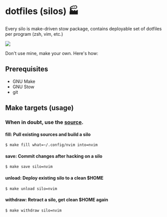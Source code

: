 # dotfiles (silos) :factory: 

Every silo is make-driven stow package, contains deployable set of dotfiles per program (zsh, vim, etc.)

![](http://i.giphy.com/3o6MbhkWd6he1symgU.gif)

Don't use mine, make your own. Here's how:

## Prerequisites

 - GNU Make
 - GNU Stow
 - git
 
## Make targets (usage)

### When in doubt, use the [source](https://github.com/aerosol/dotfiles/blob/develop/Makefile).

#### fill: Pull existing sources and build a silo

```
$ make fill what=~/.config/nvim into=nvim
```

#### save: Commit changes after hacking on a silo

```
$ make save silo=nvim
```

#### unload: Deploy existing silo to a clean $HOME

```
$ make unload silo=nvim
```

#### withdraw: Retract a silo, get clean $HOME again

```
$ make withdraw silo=nvim
```
